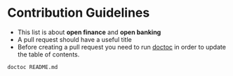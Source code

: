 # Contribution Guidelines

* This list is about **open finance** and **open banking**
* A pull request should have a useful title
* Before creating a pull request you need to run [doctoc](https://github.com/thlorenz/doctoc) in order to update the table of contents.
```
doctoc README.md
```
